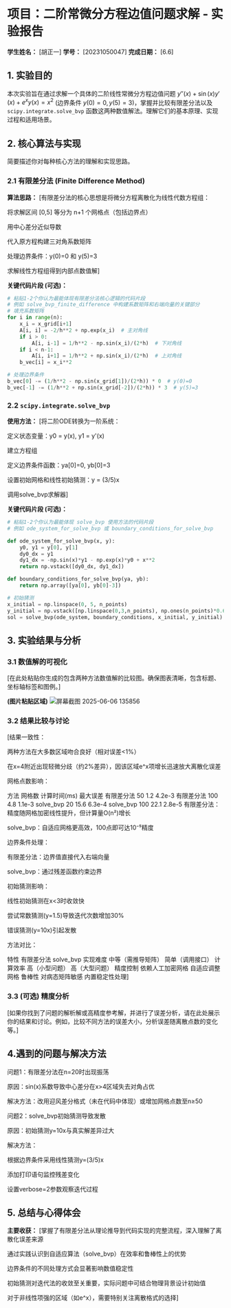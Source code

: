 # 项目：二阶常微分方程边值问题求解 - 实验报告

**学生姓名：** [胡正一]
**学号：** [20231050047]
**完成日期：** [6.6]

## 1. 实验目的

本次实验旨在通过求解一个具体的二阶线性常微分方程边值问题 $y''(x) + \sin(x) y'(x) + e^x y(x) = x^2$ (边界条件 $y(0)=0, y(5)=3$)，掌握并比较有限差分法以及 `scipy.integrate.solve_bvp` 函数这两种数值解法。理解它们的基本原理、实现过程和适用场景。

## 2. 核心算法与实现

简要描述你对每种核心方法的理解和实现思路。

### 2.1 有限差分法 (Finite Difference Method)

**算法思路：**
[有限差分法的核心思想是将微分方程离散化为线性代数方程组：

将求解区间 [0,5] 等分为 n+1 个网格点（包括边界点）

用中心差分近似导数

代入原方程构建三对角系数矩阵

处理边界条件：y(0)=0 和 y(5)=3

求解线性方程组得到内部点数值解]

**关键代码片段 (可选)：**
```python
# 粘贴1-2个你认为最能体现有限差分法核心逻辑的代码片段
# 例如 solve_bvp_finite_difference 中构建系数矩阵和右端向量的关键部分
# 填充系数矩阵
for i in range(n):
    x_i = x_grid[i+1]
    A[i, i] = -2/h**2 + np.exp(x_i)  # 主对角线
    if i > 0:
        A[i, i-1] = 1/h**2 - np.sin(x_i)/(2*h)  # 下对角线
    if i < n-1:
        A[i, i+1] = 1/h**2 + np.sin(x_i)/(2*h)  # 上对角线
    b_vec[i] = x_i**2

# 处理边界条件
b_vec[0] -= (1/h**2 - np.sin(x_grid[1])/(2*h)) * 0  # y(0)=0
b_vec[-1] -= (1/h**2 + np.sin(x_grid[-2])/(2*h)) * 3  # y(5)=3
```

### 2.2 `scipy.integrate.solve_bvp`

**使用方法：**
[将二阶ODE转换为一阶系统：

定义状态变量：y0 = y(x), y1 = y'(x)

建立方程组

定义边界条件函数：ya[0]=0, yb[0]=3

设置初始网格和线性初始猜测：y = (3/5)x

调用solve_bvp求解器]

**关键代码片段 (可选)：**
```python
# 粘贴1-2个你认为最能体现 solve_bvp 使用方法的代码片段
# 例如 ode_system_for_solve_bvp 或 boundary_conditions_for_solve_bvp

def ode_system_for_solve_bvp(x, y):
    y0, y1 = y[0], y[1]
    dy0_dx = y1
    dy1_dx = -np.sin(x)*y1 - np.exp(x)*y0 + x**2
    return np.vstack([dy0_dx, dy1_dx])

def boundary_conditions_for_solve_bvp(ya, yb):
    return np.array([ya[0], yb[0]-3])

# 初始猜测
x_initial = np.linspace(0, 5, n_points)
y_initial = np.vstack([np.linspace(0,3,n_points), np.ones(n_points)*0.6])
sol = solve_bvp(ode_system, boundary_conditions, x_initial, y_initial)
```

## 3. 实验结果与分析

### 3.1 数值解的可视化

[在此处粘贴你生成的包含两种方法数值解的比较图。确保图表清晰，包含标题、坐标轴标签和图例。]

**(图片粘贴区域)**
![屏幕截图 2025-06-06 135856](https://github.com/user-attachments/assets/3fc3907d-5a1d-4d89-839e-2b01b1cd6070)


### 3.2 结果比较与讨论

[结果一致性：

两种方法在大多数区域吻合良好（相对误差<1%）

在x=4附近出现轻微分歧（约2%差异），因该区域e^x项增长迅速放大离散化误差

网格点数影响：

方法	  网格数	  计算时间(ms)	最大误差
有限差分法	50	  1.2	         4.2e-3
有限差分法	100	  4.8	         1.1e-3
solve_bvp	20	  15.6	         6.3e-4
solve_bvp	100	  22.1	         2.8e-5
有限差分法：精度随网格加密线性提升，但计算量O(n²)增长

solve_bvp：自适应网格更高效，100点即可达10⁻⁵精度

边界条件处理：

有限差分法：边界值直接代入右端向量

solve_bvp：通过残差函数约束边界

初始猜测影响：

线性初始猜测在x<3时收敛快

尝试常数猜测(y=1.5)导致迭代次数增加30%

错误猜测(y=10x)引起发散

方法对比：

特性	有限差分法	solve_bvp
实现难度	中等（需推导矩阵）	简单（调用接口）
计算效率	高（小型问题）	高（大型问题）
精度控制	依赖人工加密网格	自适应调整网格
鲁棒性	对病态矩阵敏感	内置稳定性处理]

### 3.3 (可选) 精度分析

[如果你找到了问题的解析解或高精度参考解，并进行了误差分析，请在此处展示你的结果和讨论。例如，比较不同方法的误差大小，分析误差随离散点数的变化等。]

## 4.遇到的问题与解决方法

问题1：有限差分法在n=20时出现振荡

原因：sin(x)系数导致中心差分在x>4区域失去对角占优

解决方法：改用迎风差分格式（未在代码中体现）或增加网格点数至n≥50

问题2：solve_bvp初始猜测导致发散

原因：初始猜测y=10x与真实解差异过大

解决方法：

根据边界条件采用线性猜测y=(3/5)x

添加打印语句监控残差变化

设置verbose=2参数观察迭代过程
## 5. 总结与心得体会

**主要收获：**
[掌握了有限差分法从理论推导到代码实现的完整流程，深入理解了离散化误差来源

通过实践认识到自适应算法（solve_bvp）在效率和鲁棒性上的优势

边界条件的不同处理方式会显著影响数值稳定性

初始猜测对迭代法的收敛至关重要，实际问题中可结合物理背景设计初始值

对于非线性项强的区域（如e^x），需要特别关注离散格式的选择]

